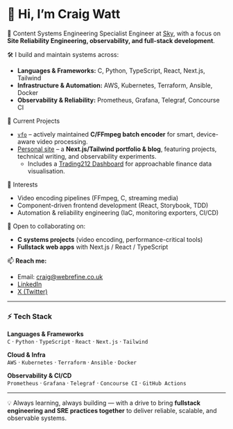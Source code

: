 # 👋 Hi, I’m Craig Watt  

👷 Content Systems Engineering Specialist Engineer at [Sky](https://www.sky.com), with a focus on **Site Reliability Engineering, observability, and full-stack development**.  

🛠️ I build and maintain systems across:  
- **Languages & Frameworks:** C, Python, TypeScript, React, Next.js, Tailwind  
- **Infrastructure & Automation:** AWS, Kubernetes, Terraform, Ansible, Docker  
- **Observability & Reliability:** Prometheus, Grafana, Telegraf, Concourse CI  

🌟 Current Projects  
- [`vfo`](https://github.com/CraigWatt/vfo) – actively maintained **C/FFmpeg batch encoder** for smart, device-aware video processing.  
- [Personal site](https://craigwatt.co.uk) – a **Next.js/Tailwind portfolio & blog**, featuring projects, technical writing, and observability experiments.  
   - Includes a [Trading212 Dashboard](https://craigwatt.co.uk/trading212) for approachable finance data visualisation.  

📌 Interests  
- Video encoding pipelines (FFmpeg, C, streaming media)  
- Component-driven frontend development (React, Storybook, TDD)  
- Automation & reliability engineering (IaC, monitoring exporters, CI/CD)  

🤝 Open to collaborating on:  
- **C systems projects** (video encoding, performance-critical tools)  
- **Fullstack web apps** with Next.js / React / TypeScript  

📫 **Reach me:**  
- Email: [craig@webrefine.co.uk](mailto:craig@webrefine.co.uk)  
- [LinkedIn](https://www.linkedin.com/in/craig-watt-dev/)  
- [X (Twitter)](https://x.com/devcraigwatt)  

---

### ⚡ Tech Stack  

**Languages & Frameworks**  
`C` · `Python` · `TypeScript` · `React` · `Next.js` · `Tailwind`  

**Cloud & Infra**  
`AWS` · `Kubernetes` · `Terraform` · `Ansible` · `Docker`  

**Observability & CI/CD**  
`Prometheus` · `Grafana` · `Telegraf` · `Concourse CI` · `GitHub Actions`  

---

💡 Always learning, always building — with a drive to bring **fullstack engineering and SRE practices together** to deliver reliable, scalable, and observable systems.
